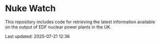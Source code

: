 # Nuke Watch

This repository includes code for retrieving the latest information available on the output of EDF nuclear power plants in the UK.

Last updated: 2025-07-21 12:36